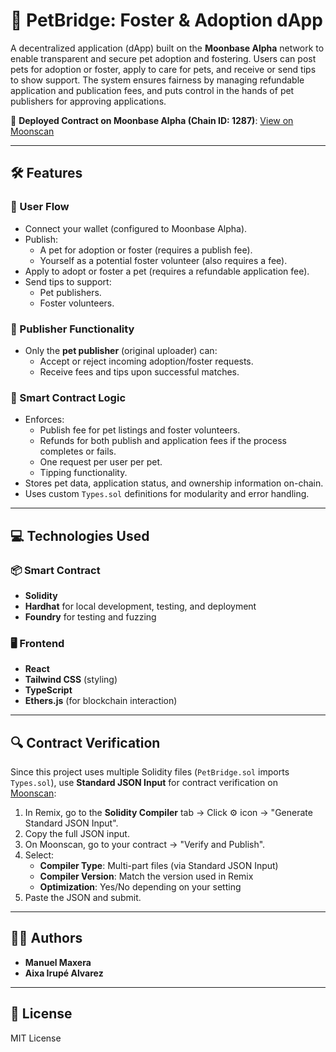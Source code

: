 # 🐾 PetBridge: Foster & Adoption dApp

A decentralized application (dApp) built on the **Moonbase Alpha** network to enable transparent and secure pet adoption and fostering. Users can post pets for adoption or foster, apply to care for pets, and receive or send tips to show support. The system ensures fairness by managing refundable application and publication fees, and puts control in the hands of pet publishers for approving applications.

🔗 **Deployed Contract on Moonbase Alpha (Chain ID: 1287)**: [View on Moonscan](https://moonbase.moonscan.io)

---

## 🛠️ Features

### 🐶 User Flow

- Connect your wallet (configured to Moonbase Alpha).
- Publish:
  - A pet for adoption or foster (requires a publish fee).
  - Yourself as a potential foster volunteer (also requires a fee).
- Apply to adopt or foster a pet (requires a refundable application fee).
- Send tips to support:
  - Pet publishers.
  - Foster volunteers.

### 🔐 Publisher Functionality

- Only the **pet publisher** (original uploader) can:
  - Accept or reject incoming adoption/foster requests.
  - Receive fees and tips upon successful matches.

### 🧠 Smart Contract Logic

- Enforces:
  - Publish fee for pet listings and foster volunteers.
  - Refunds for both publish and application fees if the process completes or fails.
  - One request per user per pet.
  - Tipping functionality.
- Stores pet data, application status, and ownership information on-chain.
- Uses custom `Types.sol` definitions for modularity and error handling.

---

## 💻 Technologies Used

### 📦 Smart Contract

- **Solidity**
- **Hardhat** for local development, testing, and deployment
- **Foundry** for testing and fuzzing

### 🖥️ Frontend

- **React**
- **Tailwind CSS** (styling)
- **TypeScript**
- **Ethers.js** (for blockchain interaction)

---

## 🔍 Contract Verification

Since this project uses multiple Solidity files (`PetBridge.sol` imports `Types.sol`), use **Standard JSON Input** for contract verification on [Moonscan](https://moonbase.moonscan.io):

1. In Remix, go to the **Solidity Compiler** tab → Click ⚙️ icon → "Generate Standard JSON Input".
2. Copy the full JSON input.
3. On Moonscan, go to your contract → "Verify and Publish".
4. Select:
   - **Compiler Type**: Multi-part files (via Standard JSON Input)
   - **Compiler Version**: Match the version used in Remix
   - **Optimization**: Yes/No depending on your setting
5. Paste the JSON and submit.

---

## 🧑‍💻 Authors

- **Manuel Maxera**
- **Aixa Irupé Alvarez**

---

## 🪪 License

MIT License
